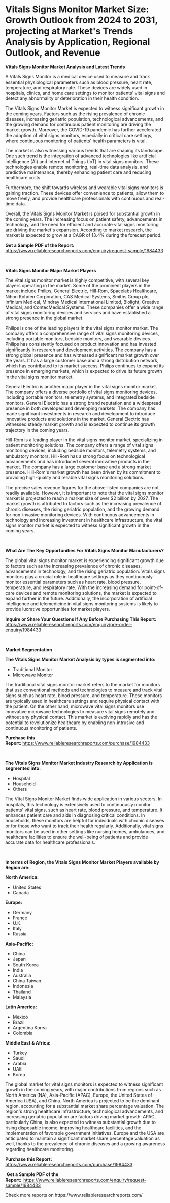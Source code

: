 <p><h1>Vitals Signs Monitor Market Size: Growth Outlook from 2024 to 2031, projecting at Market's Trends Analysis by Application, Regional Outlook, and Revenue</h1></p><p><strong>Vitals Signs Monitor Market Analysis and Latest Trends</strong></p>
<p><p>A Vitals Signs Monitor is a medical device used to measure and track essential physiological parameters such as blood pressure, heart rate, temperature, and respiratory rate. These devices are widely used in hospitals, clinics, and home care settings to monitor patients' vital signs and detect any abnormality or deterioration in their health condition.</p><p>The Vitals Signs Monitor Market is expected to witness significant growth in the coming years. Factors such as the rising prevalence of chronic diseases, increasing geriatric population, technological advancements, and the growing demand for continuous patient monitoring are driving the market growth. Moreover, the COVID-19 pandemic has further accelerated the adoption of vital signs monitors, especially in critical care settings, where continuous monitoring of patients' health parameters is vital.</p><p>The market is also witnessing various trends that are shaping its landscape. One such trend is the integration of advanced technologies like artificial intelligence (AI) and Internet of Things (IoT) in vital signs monitors. These technologies enable remote monitoring, real-time data analysis, and predictive maintenance, thereby enhancing patient care and reducing healthcare costs.</p><p>Furthermore, the shift towards wireless and wearable vital signs monitors is gaining traction. These devices offer convenience to patients, allow them to move freely, and provide healthcare professionals with continuous and real-time data.</p><p>Overall, the Vitals Signs Monitor Market is poised for substantial growth in the coming years. The increasing focus on patient safety, advancements in technology, and the need for efficient and accurate vital signs monitoring are driving the market's expansion. According to market research, the market is expected to grow at a CAGR of 13.4% during the forecast period.</p></p>
<p><strong>Get a Sample PDF of the Report:&nbsp;</strong> <a href="https://www.reliableresearchreports.com/enquiry/request-sample/1984433">https://www.reliableresearchreports.com/enquiry/request-sample/1984433</a></p>
<p>&nbsp;</p>
<p><strong>Vitals Signs Monitor Major Market Players</strong></p>
<p><p>The vital signs monitor market is highly competitive, with several key players operating in the market. Some of the prominent players in the market include Philips, General Electric, Hill-Rom, Spacelabs Healthcare, Nihon Kohden Corporation, CAS Medical Systems, Smiths Group plc, Infinium Medical, Mindray Medical International Limited, Biolight, Creative Medical, and ContecMedical Systems. These companies offer a wide range of vital signs monitoring devices and services and have established a strong presence in the global market.</p><p>Philips is one of the leading players in the vital signs monitor market. The company offers a comprehensive range of vital signs monitoring devices, including portable monitors, bedside monitors, and wearable devices. Philips has consistently focused on product innovation and has invested significantly in research and development activities. The company has a strong global presence and has witnessed significant market growth over the years. It has a large customer base and a strong distribution network, which has contributed to its market success. Philips continues to expand its presence in emerging markets, which is expected to drive its future growth in the vital signs monitor market.</p><p>General Electric is another major player in the vital signs monitor market. The company offers a diverse portfolio of vital signs monitoring devices, including portable monitors, telemetry systems, and integrated bedside monitors. General Electric has a strong brand reputation and a widespread presence in both developed and developing markets. The company has made significant investments in research and development to introduce innovative products and solutions in the market. General Electric has witnessed steady market growth and is expected to continue its growth trajectory in the coming years.</p><p>Hill-Rom is a leading player in the vital signs monitor market, specializing in patient monitoring solutions. The company offers a range of vital signs monitoring devices, including bedside monitors, telemetry systems, and ambulatory monitors. Hill-Rom has a strong focus on technological advancements and has introduced several innovative products in the market. The company has a large customer base and a strong market presence. Hill-Rom's market growth has been driven by its commitment to providing high-quality and reliable vital signs monitoring solutions.</p><p>The precise sales revenue figures for the above-listed companies are not readily available. However, it is important to note that the vital signs monitor market is projected to reach a market size of over $2 billion by 2027. The market growth is attributed to factors such as the increasing prevalence of chronic diseases, the rising geriatric population, and the growing demand for non-invasive monitoring devices. With continuous advancements in technology and increasing investment in healthcare infrastructure, the vital signs monitor market is expected to witness significant growth in the coming years.</p></p>
<p>&nbsp;</p>
<p><strong>What Are The Key Opportunities For Vitals Signs Monitor Manufacturers?</strong></p>
<p><p>The global vital signs monitor market is experiencing significant growth due to factors such as the increasing prevalence of chronic diseases, advancements in technology, and the rising geriatric population. Vitals signs monitors play a crucial role in healthcare settings as they continuously monitor essential parameters such as heart rate, blood pressure, temperature, and respiratory rate. With the increasing demand for point-of-care devices and remote monitoring solutions, the market is expected to expand further in the future. Additionally, the incorporation of artificial intelligence and telemedicine in vital signs monitoring systems is likely to provide lucrative opportunities for market players.</p></p>
<p><strong>Inquire or Share Your Questions If Any Before Purchasing This Report:</strong> <a href="https://www.reliableresearchreports.com/enquiry/pre-order-enquiry/1984433">https://www.reliableresearchreports.com/enquiry/pre-order-enquiry/1984433</a></p>
<p>&nbsp;</p>
<p><strong>Market Segmentation</strong></p>
<p><strong>The Vitals Signs Monitor Market Analysis by types is segmented into:</strong></p>
<p><ul><li>Traditional Monitor</li><li>Microwave Monitor</li></ul></p>
<p><p>The traditional vital signs monitor market refers to the market for monitors that use conventional methods and technologies to measure and track vital signs such as heart rate, blood pressure, and temperature. These monitors are typically used in healthcare settings and require physical contact with the patient. On the other hand, microwave vital signs monitors use innovative microwave technologies to measure vital signs remotely and without any physical contact. This market is evolving rapidly and has the potential to revolutionize healthcare by enabling non-intrusive and continuous monitoring of patients.</p></p>
<p><strong>Purchase this Report:&nbsp;</strong><a href="https://www.reliableresearchreports.com/purchase/1984433">https://www.reliableresearchreports.com/purchase/1984433</a></p>
<p>&nbsp;</p>
<p><strong>The Vitals Signs Monitor Market Industry Research by Application is segmented into:</strong></p>
<p><ul><li>Hospital</li><li>Household</li><li>Others</li></ul></p>
<p><p>The Vital Signs Monitor Market finds wide application in various sectors. In hospitals, this technology is extensively used to continuously monitor patients' vital signs, such as heart rate, blood pressure, and temperature. It enhances patient care and aids in diagnosing critical conditions. In households, these monitors are helpful for individuals with chronic diseases or for those who want to track their health regularly. Additionally, vital signs monitors can be used in other settings like nursing homes, ambulances, and healthcare facilities to ensure the well-being of patients and provide accurate data for healthcare professionals.</p></p>
<p>&nbsp;</p>
<p><strong>In terms of Region, the Vitals Signs Monitor Market Players available by Region are:</strong></p>
<p>
    <p> <strong> North America: </strong>
        <ul>
            <li>United States</li>
            <li>Canada</li>
        </ul>
        </p> 
    <p> <strong> Europe: </strong>
        <ul>
            <li>Germany</li>
            <li>France</li>
            <li>U.K.</li>
            <li>Italy</li>
            <li>Russia</li>
        </ul>
        </p> 
    <p> <strong> Asia-Pacific: </strong>
        <ul>
            <li>China</li>
            <li>Japan</li>
            <li>South Korea</li>
            <li>India</li>
            <li>Australia</li>
            <li>China Taiwan</li>
            <li>Indonesia</li>
            <li>Thailand</li>
            <li>Malaysia</li>
        </ul>
        </p> 
    <p> <strong> Latin America: </strong>
        <ul>
            <li>Mexico</li>
            <li>Brazil</li>
            <li>Argentina Korea</li>
            <li>Colombia</li>
        </ul>
        </p> 
    <p> <strong> Middle East & Africa: </strong>
        <ul>
            <li>Turkey</li>
            <li>Saudi</li>
            <li>Arabia</li>
            <li>UAE</li>
            <li>Korea</li>
        </ul>
    </p>
    </p>
<p><p>The global market for vital signs monitors is expected to witness significant growth in the coming years, with major contributions from regions such as North America (NA), Asia-Pacific (APAC), Europe, the United States of America (USA), and China. North America is projected to be the dominant region, accounting for a substantial market share percentage valuation. The region's strong healthcare infrastructure, technological advancements, and increasing geriatric population are factors driving market growth. APAC, particularly China, is also expected to witness substantial growth due to rising disposable income, improving healthcare facilities, and the implementation of favorable government initiatives. Europe and the USA are anticipated to maintain a significant market share percentage valuation as well, thanks to the prevalence of chronic diseases and a growing awareness regarding healthcare monitoring.</p></p>
<p><strong>Purchase this Report: </strong><a href="https://www.reliableresearchreports.com/purchase/1984433">https://www.reliableresearchreports.com/purchase/1984433</a></p>
<p>&nbsp;<strong>Get a Sample PDF of the Report:&nbsp;&nbsp;</strong><a href="https://www.reliableresearchreports.com/enquiry/request-sample/1984433">https://www.reliableresearchreports.com/enquiry/request-sample/1984433</a></p>
<p><strong></strong></p>
<p>Check more reports on https://www.reliableresearchreports.com/</p>